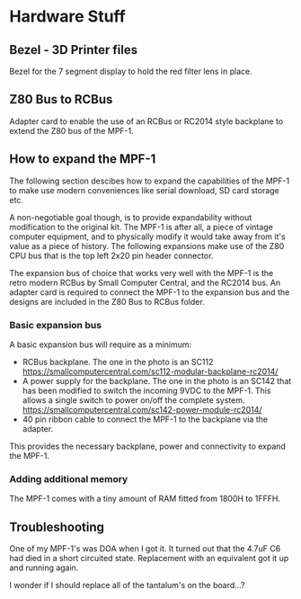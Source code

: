 # Hardware Stuff

## Bezel - 3D Printer files
Bezel for the 7 segment display to hold the red filter lens in place.

## Z80 Bus to RCBus
Adapter card to enable the use of an RCBus or RC2014 style backplane to extend the Z80 bus of the MPF-1.

## How to expand the MPF-1
The following section descibes how to expand the capabilities of the MPF-1 to make use modern conveniences like serial download, SD card storage etc.

A non-negotiable goal though, is to provide expandability without modification to the original kit. The MPF-1 is after all, a piece of vintage computer equipment, and to physically modify it would take away from it's value as a piece of history. The following expansions make use of the Z80 CPU bus that is the top left 2x20 pin header connector.

The expansion bus of choice that works very well with the MPF-1 is the retro modern RCBus by Small Computer Central, and the RC2014 bus. An adapter card is required to connect the MPF-1 to the expansion bus and the designs are included in the Z80 Bus to RCBus folder.

### Basic expansion bus
A basic expansion bus will require as a minimum:
- RCBus backplane. The one in the photo is an SC112 https://smallcomputercentral.com/sc112-modular-backplane-rc2014/
- A power supply for the backplane. The one in the photo is an SC142 that has been modified to switch the incoming 9VDC to the MPF-1. This allows a single switch to power on/off the complete system. https://smallcomputercentral.com/sc142-power-module-rc2014/
- 40 pin ribbon cable to connect the MPF-1 to the backplane via the adapter.

This provides the necessary backplane, power and connectivity to expand the MPF-1.

### Adding additional memory
The MPF-1 comes with a tiny amount of RAM fitted from 1800H to 1FFFH.

## Troubleshooting
One of my MPF-1's was DOA when I got it. It turned out that the 4.7uF C6 had died in a short circuited state.
Replacement with an equivalent got it up and running again.

I wonder if I should replace all of the tantalum's on the board...?
